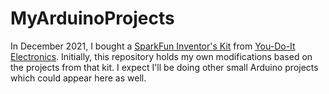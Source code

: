 # MyArduinoProjects

In December 2021, I bought a
[SparkFun Inventor's Kit](https://learn.sparkfun.com/tutorials/sparkfun-inventors-kit-experiment-guide---v41)
from
[You-Do-It Electronics](https://www.youdoitelectronics.com/).
Initially, this repository holds my own
modifications based on the projects from that kit.  I expect I'll
be doing other small Arduino projects which could appear here as
well.
